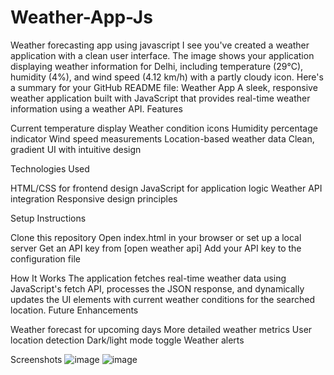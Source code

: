 # Weather-App-Js
Weather forecasting app using javascript
I see you've created a weather application with a clean user interface. The image shows your application displaying weather information for Delhi, including temperature (29°C), humidity (4%), and wind speed (4.12 km/h) with a partly cloudy icon.
Here's a summary for your GitHub README file:
Weather App
A sleek, responsive weather application built with JavaScript that provides real-time weather information using a weather API.
Features

Current temperature display
Weather condition icons
Humidity percentage indicator
Wind speed measurements
Location-based weather data
Clean, gradient UI with intuitive design

Technologies Used

HTML/CSS for frontend design
JavaScript for application logic
Weather API integration
Responsive design principles

Setup Instructions

Clone this repository
Open index.html in your browser or set up a local server
Get an API key from [open weather api]
Add your API key to the configuration file

How It Works
The application fetches real-time weather data using JavaScript's fetch API, processes the JSON response, and dynamically updates the UI elements with current weather conditions for the searched location.
Future Enhancements

Weather forecast for upcoming days
More detailed weather metrics
User location detection
Dark/light mode toggle
Weather alerts

Screenshots
![image](https://github.com/user-attachments/assets/95210680-44ed-44d8-96c8-6dfd68aff37f)
![image](https://github.com/user-attachments/assets/36791f47-6325-4d7b-89ed-013d9724b08d)


